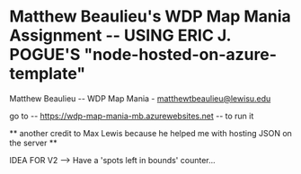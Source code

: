 # Matthew Beaulieu's WDP Map Mania Assignment -- USING ERIC J. POGUE'S "node-hosted-on-azure-template"

Matthew Beaulieu -- WDP Map Mania - matthewtbeaulieu@lewisu.edu

go to -- https://wdp-map-mania-mb.azurewebsites.net -- to run it

** another credit to Max Lewis because he helped me with hosting JSON on the server **

IDEA FOR V2 --> Have a 'spots left in bounds' counter...
